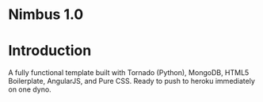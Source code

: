 Nimbus 1.0
=======
Introduction
======

A fully functional template built with Tornado (Python), MongoDB, HTML5 Boilerplate, AngularJS, and Pure CSS. Ready to push to heroku immediately on one dyno.
